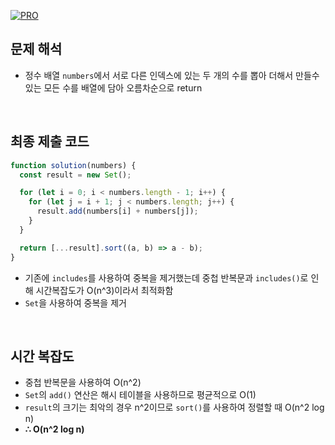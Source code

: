 [![PRO]][Link]

## 문제 해석

- 정수 배열 `numbers`에서 서로 다른 인덱스에 있는 두 개의 수를 뽑아 더해서 만들수 있는 모든 수를 배열에 담아 오름차순으로 return

<br>

## 최종 제출 코드

```javascript
function solution(numbers) {
  const result = new Set();

  for (let i = 0; i < numbers.length - 1; i++) {
    for (let j = i + 1; j < numbers.length; j++) {
      result.add(numbers[i] + numbers[j]);
    }
  }

  return [...result].sort((a, b) => a - b);
}
```

- 기존에 `includes`를 사용하여 중복을 제거했는데 중첩 반복문과 `includes()`로 인해 시간복잡도가 O(n^3)이라서 최적화함
- `Set`을 사용하여 중복을 제거

<br>

## 시간 복잡도

- 중첩 반복문을 사용하여 O(n^2)
- `Set`의 `add()` 연산은 해시 테이블을 사용하므로 평균적으로 O(1)
- `result`의 크기는 최악의 경우 n^2이므로 `sort()`를 사용하여 정렬할 때 O(n^2 log n)
- **∴ O(n^2 log n)**

<!---------------------------------------------------------------------------->

[PRO]: https://github.com/GoSSaChin/algorithm-js/assets/107768516/67c43b52-bc3f-4571-a249-5519021afbb0
[Link]: https://school.programmers.co.kr/learn/courses/30/lessons/68644
